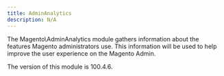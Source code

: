 ```yaml
---
title: AdminAnalytics
description: N/A
---
```


The Magento\AdminAnalytics module gathers information about the features Magento administrators use. This information will be used to help improve the user experience on the Magento Admin.

<InlineAlert slots="text" />
The version of this module is 100.4.6.
